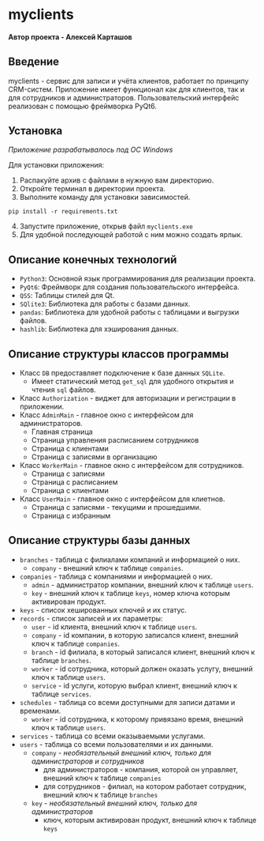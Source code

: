 # myclients
#### Автор проекта - Алексей Карташов

## Введение
myclients - сервис для записи и учёта клиентов, работает по принципу CRM-систем. Приложение имеет функционал как для
клиентов, так и для сотрудников и администраторов. Пользовательский интерфейс реализован с помощью фреймворка PyQt6.

## Установка
_Приложение разрабатывалось под ОС Windows_

Для установки приложения:
1. Распакуйте архив с файлами в нужную вам директорию.
2. Откройте терминал в директории проекта.
3. Выполните команду для установки зависимостей.
```commandline
pip install -r requirements.txt
```
4. Запустите приложение, открыв файл `myclients.exe`
5. Для удобной последующей работой с ним можно создать ярлык.

## Описание конечных технологий
+ `Python3`: Основной язык программирования для реализации проекта.
+ `PyQt6`: Фреймворк для создания пользовательского интерфейса.
+ `QSS`: Таблицы стилей для Qt.
+ `SQlite3`: Библиотека для работы с базами данных.
+ `pandas`: Библиотека для удобной работы с таблицами и выгрузки файлов.
+ `hashlib`: Библиотека для хэширования данных.

## Описание структуры классов программы
+ Класс `DB` предоставляет подключение к базе данных `SQLite`.
  + Имеет статический метод `get_sql` для удобного открытия и чтения `sql` файлов.
+ Класс `Authorization` - виджет для авторизации и регистрации в приложении.
+ Класс `AdminMain` - главное окно с интерфейсом для администраторов.
  + Главная страница
  + Страница управления расписанием сотрудников
  + Страница с клиентами
  + Страница с записями в организацию
+ Класс `WorkerMain` - главное окно с интерфейсом для сотрудников.
  + Страница с записями
  + Страница с расписанием
  + Страница с клиентами
+ Класс `UserMain` - главное окно с интерфейсом для клиетнов.
  + Страница с записями - текущими и прошедшими.
  + Страница с избранным

## Описание структуры базы данных
+ `branches` - таблица с филиалами компаний и информацией о них.
  + `company` - внешний ключ к таблице `companies`.
+ `companies` - таблица с компаниями и информацией о них.
  + `admin` - администратор компании, внешний ключ к таблице `users`.
  + `key` - внешний ключ к таблице `keys`, номер ключа которым активирован продукт.
+ `keys` - список хешированных ключей и их статус.
+ `records` - список записей и их параметры:
  + `user` - id клиента, внешний ключ к таблице `users`.
  + `company` - id компании, в которую записался клиент, внешний ключ к таблице `companies`.
  + `branch` - id филиала, в который записался клиент, внешний ключ к таблице `branches`.
  + `worker` - id сотрудника, который должен оказать услугу, внешний ключ к таблице `users`.
  + `service` - id услуги, которую выбрал клиент, внешний ключ к таблице `services`.
+ `schedules` - таблица со всеми доступными для записи датами и временами.
  + `worker` - id сотрудника, к которому привязано время, внешний ключ к таблице `users`.
+ `services` - таблица со всеми оказываемыми услугами.
+ `users` - таблица со всеми пользователями и их данными.
  + `company` - _необязательный внешний ключ, только для администраторов и сотрудников_
    + для администраторов - компания, которой он управляет, внешний ключ к таблице `companies`
    + для сотрудников - филиал, на котором работает сотрудник, внешний ключ к таблице `branches`
  + `key` - _необязательный внешний ключ, только для администраторов_
    + ключ, которым активирован продукт, внешний ключ к таблице `keys`
